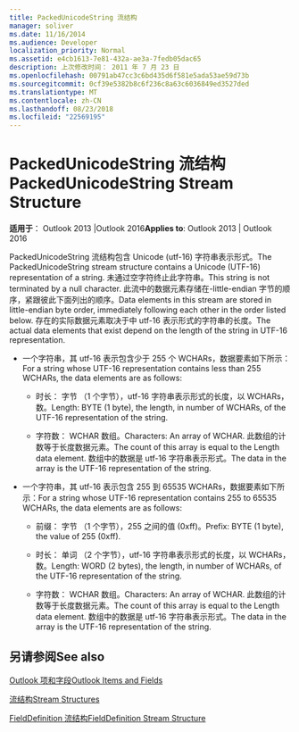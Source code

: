 ```yaml
---
title: PackedUnicodeString 流结构
manager: soliver
ms.date: 11/16/2014
ms.audience: Developer
localization_priority: Normal
ms.assetid: e4cb1613-7e81-432a-ae3a-7fedb05dac65
description: 上次修改时间： 2011 年 7 月 23 日
ms.openlocfilehash: 00791ab47cc3c6bd435d6f581e5ada53ae59d73b
ms.sourcegitcommit: 0cf39e5382b8c6f236c8a63c6036849ed3527ded
ms.translationtype: MT
ms.contentlocale: zh-CN
ms.lasthandoff: 08/23/2018
ms.locfileid: "22569195"
---
```

# <a name="packedunicodestring-stream-structure"></a><span data-ttu-id="8f104-103">PackedUnicodeString 流结构</span><span class="sxs-lookup"><span data-stu-id="8f104-103">PackedUnicodeString Stream Structure</span></span>

  
  
<span data-ttu-id="8f104-104">**适用于**： Outlook 2013 |Outlook 2016</span><span class="sxs-lookup"><span data-stu-id="8f104-104">**Applies to**: Outlook 2013 | Outlook 2016</span></span> 
  
<span data-ttu-id="8f104-105">PackedUnicodeString 流结构包含 Unicode (utf-16) 字符串表示形式。</span><span class="sxs-lookup"><span data-stu-id="8f104-105">The PackedUnicodeString stream structure contains a Unicode (UTF-16) representation of a string.</span></span> <span data-ttu-id="8f104-106">未通过空字符终止此字符串。</span><span class="sxs-lookup"><span data-stu-id="8f104-106">This string is not terminated by a null character.</span></span> <span data-ttu-id="8f104-107">此流中的数据元素存储在-little-endian 字节的顺序，紧跟彼此下面列出的顺序。</span><span class="sxs-lookup"><span data-stu-id="8f104-107">Data elements in this stream are stored in little-endian byte order, immediately following each other in the order listed below.</span></span> <span data-ttu-id="8f104-108">存在的实际数据元素取决于中 utf-16 表示形式的字符串的长度。</span><span class="sxs-lookup"><span data-stu-id="8f104-108">The actual data elements that exist depend on the length of the string in UTF-16 representation.</span></span>
  
- <span data-ttu-id="8f104-109">一个字符串，其 utf-16 表示包含少于 255 个 WCHARs，数据要素如下所示：</span><span class="sxs-lookup"><span data-stu-id="8f104-109">For a string whose UTF-16 representation contains less than 255 WCHARs, the data elements are as follows:</span></span>
    
  - <span data-ttu-id="8f104-110">时长： 字节 （1 个字节），utf-16 字符串表示形式的长度，以 WCHARs，数。</span><span class="sxs-lookup"><span data-stu-id="8f104-110">Length: BYTE (1 byte), the length, in number of WCHARs, of the UTF-16 representation of the string.</span></span>
    
  - <span data-ttu-id="8f104-111">字符数： WCHAR 数组。</span><span class="sxs-lookup"><span data-stu-id="8f104-111">Characters: An array of WCHAR.</span></span> <span data-ttu-id="8f104-112">此数组的计数等于长度数据元素。</span><span class="sxs-lookup"><span data-stu-id="8f104-112">The count of this array is equal to the Length data element.</span></span> <span data-ttu-id="8f104-113">数组中的数据是 utf-16 字符串表示形式。</span><span class="sxs-lookup"><span data-stu-id="8f104-113">The data in the array is the UTF-16 representation of the string.</span></span>
    
- <span data-ttu-id="8f104-114">一个字符串，其 utf-16 表示包含 255 到 65535 WCHARs，数据要素如下所示：</span><span class="sxs-lookup"><span data-stu-id="8f104-114">For a string whose UTF-16 representation contains 255 to 65535 WCHARs, the data elements are as follows:</span></span>
    
  - <span data-ttu-id="8f104-115">前缀： 字节 （1 个字节），255 之间的值 (0xff)。</span><span class="sxs-lookup"><span data-stu-id="8f104-115">Prefix: BYTE (1 byte), the value of 255 (0xff).</span></span>
    
  - <span data-ttu-id="8f104-116">时长： 单词 （2 个字节），utf-16 字符串表示形式的长度，以 WCHARs，数。</span><span class="sxs-lookup"><span data-stu-id="8f104-116">Length: WORD (2 bytes), the length, in number of WCHARs, of the UTF-16 representation of the string.</span></span>
    
  - <span data-ttu-id="8f104-117">字符数： WCHAR 数组。</span><span class="sxs-lookup"><span data-stu-id="8f104-117">Characters: An array of WCHAR.</span></span> <span data-ttu-id="8f104-118">此数组的计数等于长度数据元素。</span><span class="sxs-lookup"><span data-stu-id="8f104-118">The count of this array is equal to the Length data element.</span></span> <span data-ttu-id="8f104-119">数组中的数据是 utf-16 字符串表示形式。</span><span class="sxs-lookup"><span data-stu-id="8f104-119">The data in the array is the UTF-16 representation of the string.</span></span>
    
## <a name="see-also"></a><span data-ttu-id="8f104-120">另请参阅</span><span class="sxs-lookup"><span data-stu-id="8f104-120">See also</span></span>



[<span data-ttu-id="8f104-121">Outlook 项和字段</span><span class="sxs-lookup"><span data-stu-id="8f104-121">Outlook Items and Fields</span></span>](outlook-items-and-fields.md)
  
[<span data-ttu-id="8f104-122">流结构</span><span class="sxs-lookup"><span data-stu-id="8f104-122">Stream Structures</span></span>](stream-structures.md)
  
[<span data-ttu-id="8f104-123">FieldDefinition 流结构</span><span class="sxs-lookup"><span data-stu-id="8f104-123">FieldDefinition Stream Structure</span></span>](fielddefinition-stream-structure.md)

